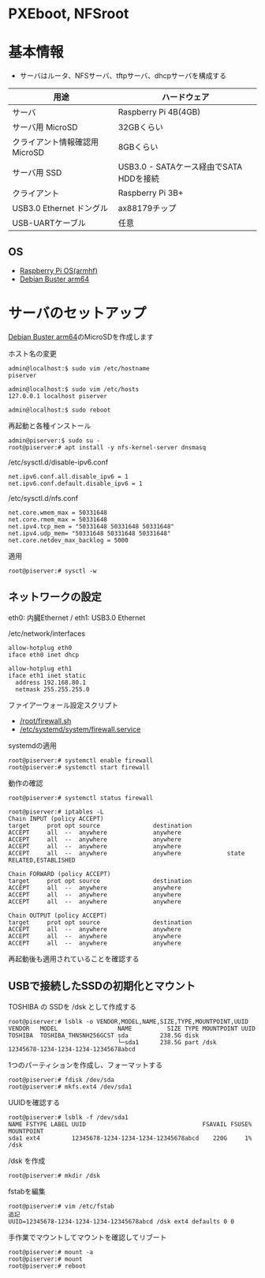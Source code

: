 # PXEboot, NFSroot

# 基本情報

* サーバはルータ、NFSサーバ、tftpサーバ、dhcpサーバを構成する

用途 | ハードウェア
----|----------
サーバ | Raspberry Pi 4B(4GB)
サーバ用 MicroSD | 32GBくらい
クライアント情報確認用 MicroSD | 8GBくらい
サーバ用 SSD | USB3.0 - SATAケース経由でSATA HDDを接続
クライアント | Raspberry Pi 3B+
USB3.0 Ethernet ドングル | ax88179チップ
USB-UARTケーブル | 任意

## OS

* [Raspberry Pi OS(armhf)](https://www.raspberrypi.org/downloads/raspberry-pi-os/)
* [Debian Buster arm64](https://github.com/mamemomonga/rpi-debian-buster)

# サーバのセットアップ

[Debian Buster arm64](https://github.com/mamemomonga/rpi-debian-buster)のMicroSDを作成します

ホスト名の変更

	admin@localhost:$ sudo vim /etc/hostname
	piserver

	admin@localhost:$ sudo vim /etc/hosts
	127.0.0.1 localhost piserver

	admin@localhost:$ sudo reboot

再起動と各種インストール

	admin@piserver:$ sudo su -
	root@piserver:# apt install -y nfs-kernel-server dnsmasq

/etc/sysctl.d/disable-ipv6.conf

	net.ipv6.conf.all.disable_ipv6 = 1
	net.ipv6.conf.default.disable_ipv6 = 1

/etc/sysctl.d/nfs.conf

	net.core.wmem_max = 50331648
	net.core.rmem_max = 50331648
	net.ipv4.tcp_mem = "50331648 50331648 50331648"
	net.ipv4.udp_mem= "50331648 50331648 50331648"
	net.core.netdev_max_backlog = 5000

適用

	root@piserver:# sysctl -w

## ネットワークの設定

eth0: 内臓Ethernet / eth1: USB3.0 Ethernet

/etc/network/interfaces

	allow-hotplug eth0
	iface eth0 inet dhcp

	allow-hotplug eth1
	iface eth1 inet static
	  address 192.168.80.1
	  netmask 255.255.255.0

ファイアーウォール設定スクリプト

* [/root/firewall.sh](./files/firewall.sh)
* [/etc/systemd/system/firewall.service](./files/firewall.service)

systemdの適用

	root@piserver:# systemctl enable firewall
	root@piserver:# systemctl start firewall

動作の確認

	root@piserver:# systemctl status firewall

	root@piserver:# iptables -L
	Chain INPUT (policy ACCEPT)
	target     prot opt source               destination
	ACCEPT     all  --  anywhere             anywhere
	ACCEPT     all  --  anywhere             anywhere
	ACCEPT     all  --  anywhere             anywhere
	ACCEPT     all  --  anywhere             anywhere             state RELATED,ESTABLISHED

	Chain FORWARD (policy ACCEPT)
	target     prot opt source               destination
	ACCEPT     all  --  anywhere             anywhere
	ACCEPT     all  --  anywhere             anywhere
	ACCEPT     all  --  anywhere             anywhere

	Chain OUTPUT (policy ACCEPT)
	target     prot opt source               destination
	ACCEPT     all  --  anywhere             anywhere
	ACCEPT     all  --  anywhere             anywhere
	ACCEPT     all  --  anywhere             anywhere

再起動後も適用されていることを確認する

## USBで接続したSSDの初期化とマウント

TOSHIBA の SSDを /dsk として作成する

    root@piserver:# lsblk -o VENDOR,MODEL,NAME,SIZE,TYPE,MOUNTPOINT,UUID
    VENDOR   MODEL                 NAME          SIZE TYPE MOUNTPOINT UUID
    TOSHIBA  TOSHIBA_THNSNH256GCST sda         238.5G disk
                                   └─sda1      238.5G part /dsk       12345678-1234-1234-1234-12345678abcd
1つのパーティションを作成し、フォーマットする

	root@piserver:# fdisk /dev/sda
	root@piserver:# mkfs.ext4 /dev/sda1

UUIDを確認する

	root@piserver:# lsblk -f /dev/sda1
	NAME FSTYPE LABEL UUID                                 FSAVAIL FSUSE% MOUNTPOINT
	sda1 ext4         12345678-1234-1234-1234-12345678abcd    220G     1% /dsk

/dsk を作成

	root@piserver:# mkdir /dsk

fstabを編集

	root@piserver:# vim /etc/fstab
	追記
	UUID=12345678-1234-1234-1234-12345678abcd /dsk ext4 defaults 0 0

手作業でマウントしてマウントを確認してリブート

	root@piserver:# mount -a
	root@piserver:# mount
	root@piserver:# reboot